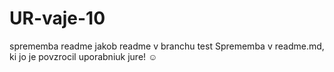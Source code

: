 # UR-vaje-10
sprememba readme jakob
readme v branchu test
Sprememba v readme.md, ki jo je povzrocil uporabniuk jure! ☺
